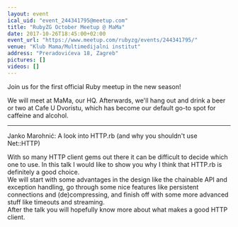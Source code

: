 ```yaml
---
layout: event
ical_uid: "event_244341795@meetup.com"
title: "RubyZG October Meetup @ MaMa"
date: 2017-10-26T18:45:00+02:00
event_url: "https://www.meetup.com/rubyzg/events/244341795/"
venue: "Klub Mama/Multimedijalni institut"
address: "Preradovićeva 18, Zagreb"
pictures: []
videos: []
---
```


Join us for the first official Ruby meetup in the new season!
  
We will meet at MaMa, our HQ. Afterwards, we'll hang out and drink a beer or two at Cafe U Dvoristu, which has become our default go-to spot for caffeine and alcohol.
  
---
  
Janko Marohnić: A look into HTTP.rb (and why you shouldn't use Net::HTTP)
  
With so many HTTP client gems out there it can be difficult to decide which one to use. In this talk I would like to show you why I think that HTTP.rb is definitely a good choice.  
We will start with some advantages in the design like the chainable API and exception handling, go through some nice features like persistent connections and (de)compressing, and finish off with some more advanced stuff like timeouts and streaming.  
After the talk you will hopefully know more about what makes a good HTTP client.